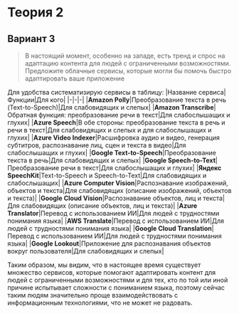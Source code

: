 # Теория 2
## Вариант 3
> В настоящий момент, особенно на западе, есть тренд и спрос на адаптацию контента для людей с ограниченными возможностями. Предложите облачные сервисы, которые могли бы помочь быстро адаптировать ваше приложение

Для удобства систематизирую сервисы в таблицу:
|Название сервиса|Функции|Для кого|
|-|-|-|
|**Amazon Polly**|Преобразование текста в речь (Text-to-Speech)|Для слабовидящих и слепых|
|**Amazon Transcribe**|Обратная функция: преобразование речи в текст|Для слабослышащих и глухих|
|**Azure Speech**|В обе стороны: преобразование текста в речь и речи в текст|Для слабовидящих и слепых и для слабослышащих и глухих|
|**Azure Video Indexer**|Расшифровка аудио и видео, генерация субтитров, распознавание лиц, сцен и текста в видео|Для слабослышащих и глухих|
|**Google Text-to-Speech**|Преобразование текста в речь|Для слабовидящих и слепых|
|**Google Speech-to-Text**|Преобразование речи в текст|Для слабослышащих и глухих|
|**Яндекс SpeechKit**|Text-to-Speech и Speech-to-Text|Для слабовидящих и слабослышащих|
|**Azure Computer Vision**|Распознавание изображений, объектов и текста|Для слабовидящих (описание изображений, объектов и текста)|
|**Google Cloud Vision**|Распознавание объектов, лиц и текста|Для слабовидящих (описание объектов, лиц и текста)|
|**Azure Translator**|Перевод с использованием ИИ|Для людей с трудностями понимания языка|
|**AWS Translate**|Перевод с использованием ИИ|Для людей с трудностями понимания языка|
|**Google Cloud Translation**|Перевод с использованием ИИ|Для людей с трудностями понимания языка|
|**Google Lookout**|Приложение для распознавания объектов вокруг пользователя|Для слабовидящих и слепых|

Таким образом, мы видим, что в настоящее время существует множество сервисов, которые помогают адаптировать контент для людей с ограниченными возможностями и для тех, кто по той или иной причине испытывает сложности с пониманием языка, поэтому сейчас таким людям значительно проще взаимодействовать с информационным технологиями, что не может не радовать.
